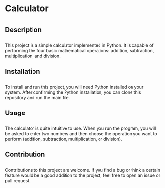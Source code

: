 # Calculator <h1>

 ## Description <h2>

This project is a simple calculator implemented in Python. It is capable of performing the four basic mathematical operations: addition, subtraction, multiplication, and division.

## Installation <h2>

To install and run this project, you will need Python installed on your system. After confirming the Python installation, you can clone this repository and run the main file.

## Usage <h2>

The calculator is quite intuitive to use. When you run the program, you will be asked to enter two numbers and then choose the operation you want to perform (addition, subtraction, multiplication, or division).

## Contribution <h2>

Contributions to this project are welcome. If you find a bug or think a certain feature would be a good addition to the project, feel free to open an issue or pull request.
